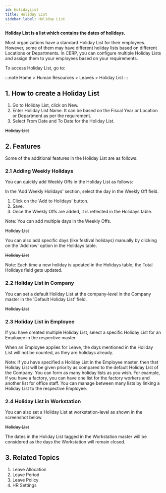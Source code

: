 ```yaml
---
id: holidayList
title: Holiday List
sidebar_label: Holiday List
---
```


**Holiday List is a list which contains the dates of holidays.**

Most organizations have a standard Holiday List for their employees. However, some of them may have different holiday lists based on different Locations or Departments. In CERP, you can configure multiple Holiday Lists and assign them to your employees based on your requirements.

To access Holiday List, go to:

:::note
Home > Human Resources > Leaves > Holiday List
:::

## 1. How to create a Holiday List

1. Go to Holiday List, click on New.
1. Enter Holiday List Name. It can be based on the Fiscal Year or Location or Department as per the requirement.
1. Select From Date and To Date for the Holiday List.

~~Holiday List~~

## 2. Features

Some of the additional features in the Holiday List are as follows:

### 2.1 Adding Weekly Holidays

You can quickly add Weekly Offs in the Holiday List as follows:

In the 'Add Weekly Holidays' section, select the day in the Weekly Off field.

1. Click on the 'Add to Holidays' button.
1. Save.
1. Once the Weekly Offs are added, it is reflected in the Holidays table.

Note: You can add multiple days in the Weekly Offs.

~~Holiday List~~

You can also add specific days (like festival holidays) manually by clicking on the 'Add row' option in the Holidays table.

~~Holiday List~~

Note: Each time a new holiday is updated in the Holidays table, the Total Holidays field gets updated.

### 2.2 Holiday List in Company

You can set a default Holiday List at the company-level in the Company master in the 'Default Holiday List' field.

~~Holiday List~~

### 2.3 Holiday List in Employee

If you have created multiple Holiday List, select a specific Holiday List for an Employee in the respective master.

When an Employee applies for Leave, the days mentioned in the Holiday List will not be counted, as they are holidays already.

Note: If you have specified a Holiday List in the Employee master, then that Holiday List will be given priority as compared to the default Holiday List of the Company. You can form as many holiday lists as you wish. For example, if you have a factory, you can have one list for the factory workers and another list for office staff. You can manage between many lists by linking a Holiday List to the respective Employee.

### 2.4 Holiday List in Workstation

You can also set a Holiday List at workstation-level as shown in the screenshot below.

~~Holiday List~~

The dates in the Holiday List tagged in the Workstation master will be considered as the days the Workstation will remain closed.

## 3. Related Topics

1. Leave Allocation
1. Leave Period
1. Leave Policy
1. HR Settings
